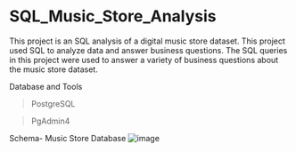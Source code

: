 # SQL_Music_Store_Analysis
This project is an SQL analysis of a digital music store dataset. 
This project used SQL to analyze data and answer business questions. The SQL queries in this project were used to answer a variety of business questions about the music store dataset.

Database and Tools

> PostgreSQL

> PgAdmin4


Schema- Music Store Database
![image](https://github.com/ShantanuChitrak/SQL_Music_Store_Analysis/assets/82925442/31149fb0-ad67-417b-acbc-69f9aeff3add)
